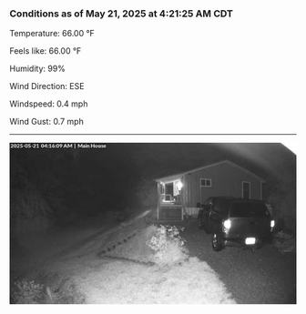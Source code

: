 ### Conditions as of May 21, 2025 at 4:21:25 AM CDT 

Temperature: 66.00 &deg;F

Feels like: 66.00 &deg;F

Humidity: 99%

Wind Direction: ESE

Windspeed: 0.4 mph

Wind Gust: 0.7 mph

---

<img src="./images/latest.jpeg"/>

